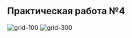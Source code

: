 ## Практическая работа №4
![grid-100](https://raw.githubusercontent.com/denilai/mirea-intelligent-systems/master/pract_4/grid-100.gif)
![grid-300](https://raw.githubusercontent.com/denilai/mirea-intelligent-systems/master/pract_4/grid-300.gif)